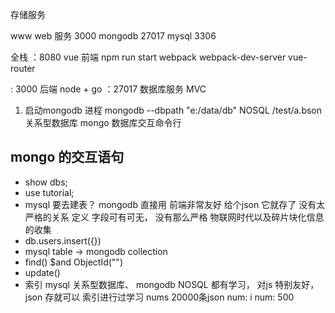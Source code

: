 存储服务

www web 服务 3000
mongodb 27017
mysql 3306


全栈 
：8080 vue 前端 npm run start 
webpack webpack-dev-server
vue-router

: 3000 后端 node + go 
：27017 数据库服务 
MVC 

1.  启动mongodb 进程 
  mongodb --dbpath "e:/data/db"
  NOSQL /test/a.bson 
  关系型数据库
  mongo 数据库交互命令行 


## mongo 的交互语句
- show dbs;
- use tutorial;
- mysql 要去建表？
  mongodb 直接用
  前端非常友好
  给个json 它就存了 没有太严格的关系
  定义 字段可有可无， 没有那么严格
  物联网时代以及碎片块化信息的收集
- db.users.insert({})
- mysql table -> mongodb
collection
- find()
  $and
  ObjectId("")
- update()
- 索引
  mysql 关系型数据库、 mongodb NOSQL
  都有学习， 对js 特别友好， json 存就可以
  索引进行过学习
  nums 20000条json  num: i
  num: 500